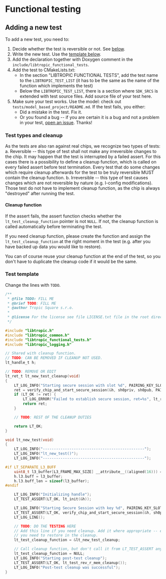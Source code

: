 # Functional testing

## Adding a new test
To add a new test, you need to:
1. Decide whether the test is reversible or not. See [below](#test-types-and-cleanup).
2. Write the new test. Use the [template below](#test-template).
3. Add the declaration together with Doxygen comment in the `include/libtropic_functional_tests`.
4. Add the test to CMakeLists.txt:
    - In the section "LIBTROPIC FUNCTIONAL TESTS", add the test name to the `LIBTROPIC_TEST_LIST`
      (it has to be the same as the name of the function which implements the test)
    - Below the `LIBTROPIC_TEST_LIST`, there is a section where `SDK_SRCS` is extended
      with test source files. Add source file of your test here.
5. Make sure your test works. Use the model: check out `tests/model_based_project/README.md`. If the test
   fails, you either:
    - Did a mistake in the test. Fix it.
    - Or you found a bug -- if you are certain it is a bug and not a problem in your test,
      [open an issue](https://github.com/tropicsquare/libtropic/issues/new). Thanks!

### Test types and cleanup
As the tests are also ran against real chips, we recognize two types of tests:
a. Reversible -- this type of test shall not make any irreversible changes to the chip. It may
   happen that the test is interrupted by a failed assert. For this cases there is a possibility
   to define a cleanup function, which is called on every failed assert before test termination.
   Every test that do some changes which require cleanup afterwards for the test to be truly reversible
   MUST contain the cleanup function.
b. Irreversible -- this type of test causes changes which are not reversible by nature (e.g. I-config
   modifications). Those test do not have to implement cleanup function, as the chip is always
   "destroyed" after running the test.

#### Cleanup function
If the assert fails, the assert function checks whether the `lt_test_cleanup_function` pointer
is not `NULL`. If not, the cleanup function is called automatically before terminating the test.

If you need cleanup function, please create the function and assign the `lt_test_cleanup_function`
at the right moment in the test (e.g. after you have backed up data you would like to restore).

You can of course reuse your cleanup function at the end of the test, so you don't have
to duplicate the cleanup code if it would be the same.

### Test template
Change the lines with `TODO`.

```c
/**
 * @file TODO: FILL ME
 * @brief TODO: FILL ME
 * @author Tropic Square s.r.o.
 *
 * @license For the license see file LICENSE.txt file in the root directory of this source tree.
 */

#include "libtropic.h"
#include "libtropic_common.h"
#include "libtropic_functional_tests.h"
#include "libtropic_logging.h"

// Shared with cleanup function.
// TODO: CAN BE REMOVED IF CLEANUP NOT USED.
lt_handle_t h;

// TODO: REMOVE OR EDIT
lt_ret_t lt_new_test_cleanup(void)
{
    LT_LOG_INFO("Starting secure session with slot %d", PAIRING_KEY_SLOT_INDEX_0);
    ret = verify_chip_and_start_secure_session(&h, sh0priv, sh0pub, PAIRING_KEY_SLOT_INDEX_0);
    if (LT_OK != ret) {
        LT_LOG_ERROR("Failed to establish secure session, ret=%s", lt_ret_verbose(ret));
        return ret;
    }

    // TODO: REST OF THE CLEANUP DUTIES

    return LT_OK;
}

void lt_new_test(void)
{
    LT_LOG_INFO("----------------------------------------------");
    LT_LOG_INFO("lt_new_test()");
    LT_LOG_INFO("----------------------------------------------");

#if LT_SEPARATE_L3_BUFF
    uint8_t l3_buffer[L3_FRAME_MAX_SIZE] __attribute__((aligned(16))) = {0};
    h.l3.buff = l3_buffer;
    h.l3.buff_len = sizeof(l3_buffer);
#endif

    LT_LOG_INFO("Initializing handle");
    LT_TEST_ASSERT(LT_OK, lt_init(&h));

    LT_LOG_INFO("Starting Secure Session with key %d", PAIRING_KEY_SLOT_INDEX_0);
    LT_TEST_ASSERT(LT_OK, verify_chip_and_start_secure_session(&h, sh0priv, sh0pub, PAIRING_KEY_SLOT_INDEX_0));
    LT_LOG_LINE();

    // TODO: DO THE TESTING HERE
    // Add this line if you need cleanup. Add it where appropriate -- e.g. after backing up data
    // you need to restore in the cleanup.
    lt_test_cleanup_function = &lt_new_test_cleanup;

    // Call cleanup function, but don't call it from LT_TEST_ASSERT anymore.
    lt_test_cleanup_function = NULL;
    LT_LOG_INFO("Starting post-test cleanup");
    LT_TEST_ASSERT(LT_OK, lt_test_rev_r_mem_cleanup());
    LT_LOG_INFO("Post-test cleanup was successful");
}
```